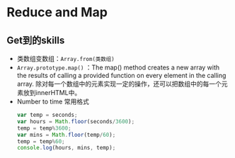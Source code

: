 # Reduce and Map

## Get到的skills
- 类数组变数组：`Array.from(类数组)`
- `Array.prototype.map()` ：The map() method creates a new array with the results of calling a provided function on every element 
in the calling array. 除对每一个数组中的元素实现一定的操作，还可以把数组中的每一个元素放到innerHTML中。
- Number to time 常用格式
  ```javascript
  var temp = seconds;
  var hours = Math.floor(seconds/3600);
  temp = temp%3600;
  var mins = Math.floor(temp/60);
  temp = temp%60;
  console.log(hours, mins, temp);
  ```
